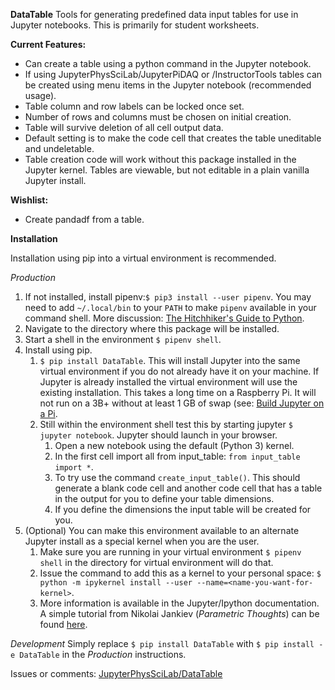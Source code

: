 **DataTable**
Tools for generating predefined data input tables for use in Jupyter notebooks.
This is primarily for student worksheets.

**Current Features:**
* Can create a table using a python command in the Jupyter notebook.
* If using JupyterPhysSciLab/JupyterPiDAQ or /InstructorTools tables can be
created using menu items in the Jupyter notebook (recommended usage).
* Table column and row labels can be locked once set.
* Number of rows and columns must be chosen on initial creation.
* Table will survive deletion of all cell output data.
* Default setting is to make the code cell that creates the table uneditable and
undeletable.
* Table creation code will work without this package installed in the Jupyter
kernel. Tables are viewable, but not editable in a plain vanilla Jupyter install.

**Wishlist:**
* Create pandadf from a table.

**Installation**

Installation using pip into a virtual environment is recommended.

_Production_

1. If not installed, install pipenv:`$ pip3 install --user pipenv`. You may
need to add `~/.local/bin` to your `PATH` to make `pipenv`
available in your command shell. More discussion: 
[The Hitchhiker's Guide to Python](https://docs.python-guide.org/dev/virtualenvs/).
1. Navigate to the directory where this package will be installed.
1. Start a shell in the environment `$ pipenv shell`.
1. Install using pip.
    1. `$ pip install DataTable`. This will install Jupyter into the same virtual
    environment if you do not already have it on your machine. If Jupyter is already
    installed the virtual environment will use the existing installation. This takes
    a long time on a Raspberry Pi. It will not run on a 3B+ without at least 1 GB of
    swap (see: [Build Jupyter on a Pi](https://www.uwosh.edu/facstaff/gutow/computer-and-programming-how-tos/installing-jupyter-on-raspberrian).
    1. Still within the environment shell test this by starting jupyter 
    `$ jupyter notebook`. Jupyter should launch in your browser.
        1. Open a new notebook using the default (Python 3) kernel.
        1. In the first cell import all from input_table: `from input_table import *`.
        1. To try use the command `create_input_table()`. This should generate a blank code cell
        and another code cell that has a table in the output for you to define your table dimensions.
        1. If you define the dimensions the input table will be created for you.
1. (Optional) You can make this environment available to an alternate Jupyter
install as a special kernel when you are the user.
    1. Make sure you are running in your virtual environment `$ pipenv shell` in the directory for  virtual
    environment will do that.
    1. Issue the command to add this as a kernel to your personal space: 
    `$ python -m ipykernel install --user --name=<name-you-want-for-kernel>`.
    1. More information is available in the Jupyter/Ipython documentation. A simple tutorial from Nikolai Jankiev
    (_Parametric Thoughts_) can be found [here](https://janakiev.com/til/jupyter-virtual-envs/). 
    
_Development_
Simply replace `$ pip install DataTable` with `$ pip install -e DataTable` in the _Production_
instructions.

Issues or comments: [JupyterPhysSciLab/DataTable](https://github.com/JupyterPhysSciLab/DataTable)
